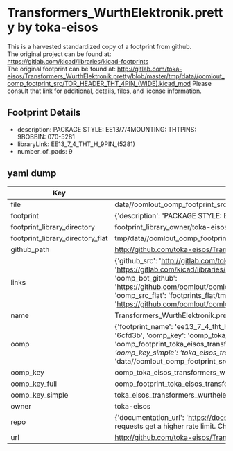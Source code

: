 # Transformers_WurthElektronik.pretty by toka-eisos  
This is a harvested standardized copy of a footprint from github.  
The original project can be found at:  
https://gitlab.com/kicad/libraries/kicad-footprints  
The original footprint can be found at:
http://gitlab.com/toka-eisos/Transformers_WurthElektronik.pretty/blob/master/tmp/data//oomlout_oomp_footprint_src/TOR_HEADER_THT_4PIN_(WIDE).kicad_mod
Please consult that link for additional, details, files, and license information.  
## Footprint Details
* description: PACKAGE STYLE: EE13/7/4MOUNTING: THTPINS: 9BOBBIN: 070-5281  
* libraryLink: EE13_7_4_THT_H_9PIN_(5281)  
* number_of_pads: 9  
## yaml dump  
| Key | Value |  
| --- | --- |  
| file | data//oomlout_oomp_footprint_src/Transformers_WurthElektronik.pretty/EE13_7_4_THT_H_9PIN_(5281).kicad_mod |  
| footprint | {'description': 'PACKAGE STYLE: EE13/7/4MOUNTING: THTPINS: 9BOBBIN: 070-5281', 'libraryLink': 'EE13_7_4_THT_H_9PIN_(5281)', 'number_of_pads': 9} |  
| footprint_library_directory | footprint_library_owner/toka-eisos_Transformers_WurthElektronik.pretty |  
| footprint_library_directory_flat | tmp/data//oomlout_oomp_footprint_src/footprints_flat/toka_eisos_transformers_wurthelektronik_ee13_7_4_tht_h_9pin_(5281)/working |  
| github_path | http://github.com/toka-eisos/Transformers_WurthElektronik.pretty/blob/master/tmp/data//oomlout_oomp_footprint_src/EE13_7_4_THT_H_9PIN_(5281).kicad_mod |  
| links | {'github_src': 'http://gitlab.com/toka-eisos/Transformers_WurthElektronik.pretty/blob/master/tmp/data//oomlout_oomp_footprint_src/TOR_HEADER_THT_4PIN_(WIDE).kicad_mod', 'github_src_repo': 'https://gitlab.com/kicad/libraries/kicad-footprints', 'oomp_bot': 'tmp/data//oomlout_oomp_footprint_src/footprints/toka_eisos_transformers_wurthelektronik_ee13_7_4_tht_h_9pin_(5281)/working', 'oomp_bot_github': 'https://github.com/oomlout/oomlout_oomp_footprint_bot/tree/main/tmp/data//oomlout_oomp_footprint_src/footprints/toka_eisos_transformers_wurthelektronik_ee13_7_4_tht_h_9pin_(5281)/working', 'oomp_src_flat': 'footprints_flat/tmp/data//oomlout_oomp_footprint_src/footprints_flat/toka_eisos_transformers_wurthelektronik_ee13_7_4_tht_h_9pin_(5281)/working', 'oomp_src_flat_github': 'https://github.com/oomlout/oomlout_oomp_footprint_src/tree/main/tmp/data//oomlout_oomp_footprint_src/footprints_flat/toka_eisos_transformers_wurthelektronik_ee13_7_4_tht_h_9pin_(5281)/working'} |  
| name | Transformers_WurthElektronik.pretty |  
| oomp | {'footprint_name': 'ee13_7_4_tht_h_9pin_(5281)', 'library_name': 'transformers_wurthelektronik', 'md5': '6cfd3b6cd4d4483e1660555325b16624', 'md5_10': '6cfd3b6cd4', 'md5_5': '6cfd3', 'md5_6': '6cfd3b', 'oomp_key': 'oomp_toka_eisos_transformers_wurthelektronik_ee13_7_4_tht_h_9pin_(5281)', 'oomp_key_extra': 'oomp_footprint_toka_eisos_transformers_wurthelektronik_ee13_7_4_tht_h_9pin_(5281)', 'oomp_key_full': 'oomp_footprint_toka_eisos_transformers_wurthelektronik_ee13_7_4_tht_h_9pin_(5281)_6cfd3b', 'oomp_key_simple': 'toka_eisos_transformers_wurthelektronik_ee13_7_4_tht_h_9pin_(5281)', 'original_filename': 'data//oomlout_oomp_footprint_src/Transformers_WurthElektronik.pretty/EE13_7_4_THT_H_9PIN_(5281).kicad_mod', 'owner_name': 'toka_eisos'} |  
| oomp_key | oomp_toka_eisos_transformers_wurthelektronik_ee13_7_4_tht_h_9pin_(5281) |  
| oomp_key_full | oomp_footprint_toka_eisos_transformers_wurthelektronik_ee13_7_4_tht_h_9pin_(5281) |  
| oomp_key_simple | toka_eisos_transformers_wurthelektronik_ee13_7_4_tht_h_9pin_(5281) |  
| owner | toka-eisos |  
| repo | {'documentation_url': 'https://docs.github.com/rest/overview/resources-in-the-rest-api#rate-limiting', 'message': "API rate limit exceeded for 84.66.142.224. (But here's the good news: Authenticated requests get a higher rate limit. Check out the documentation for more details.)"} |  
| url | http://github.com/toka-eisos/Transformers_WurthElektronik.pretty |  

